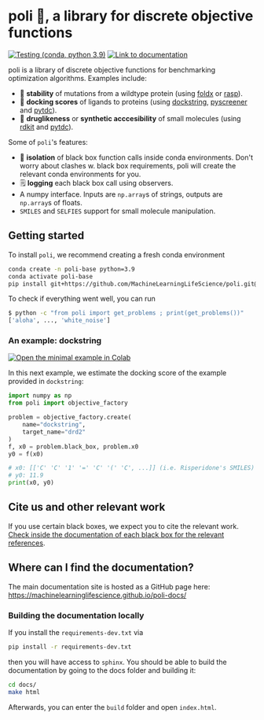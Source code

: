 # poli 🧪, a library for discrete objective functions

[![Testing (conda, python 3.9)](https://github.com/MachineLearningLifeScience/poli/actions/workflows/python-tox-testing-including-conda.yml/badge.svg)](https://github.com/MachineLearningLifeScience/poli/actions/workflows/python-tox-testing-including-conda.yml)
[![Link to documentation](https://img.shields.io/badge/docs-poli_docs-blue)](https://machinelearninglifescience.github.io/poli-docs/)

poli is a library of discrete objective functions for benchmarking optimization algorithms. Examples include:
- 🔬 **stability** of mutations from a wildtype protein (using [foldx](https://foldxsuite.crg.eu/) or [rasp](https://github.com/KULL-Centre/_2022_ML-ddG-Blaabjerg)).
- 🧪 **docking scores** of ligands to proteins (using [dockstring](https://github.com/dockstring/dockstring), [pyscreener](https://github.com/coleygroup/pyscreener) and [pytdc](https://tdcommons.ai/functions/oracles/)).
- 💊 **druglikeness** or **synthetic acccesibility** of small molecules (using [rdkit](https://github.com/rdkit/rdkit) and [pytdc](https://tdcommons.ai/functions/oracles/)).

Some of `poli`'s features:
- 🔲 **isolation** of black box function calls inside conda environments. Don't worry about clashes w. black box requirements, poli will create the relevant conda environments for you.
- 🗒️ **logging** each black box call using observers.
-  A numpy interface. Inputs are `np.array`s of strings, outputs are `np.array`s of floats.
- `SMILES` and `SELFIES` support for small molecule manipulation.

## Getting started

To install `poli`, we recommend creating a fresh conda environment

```bash
conda create -n poli-base python=3.9
conda activate poli-base
pip install git+https://github.com/MachineLearningLifeScience/poli.git@dev
```

To check if everything went well, you can run

```bash
$ python -c "from poli import get_problems ; print(get_problems())"
['aloha', ..., 'white_noise']
```

### An example: dockstring

[![Open the minimal example in Colab](https://colab.research.google.com/assets/colab-badge.svg/)](https://colab.research.google.com/drive/1-IISCebWYfu0QhuCJ11wOag8aKOiPtls?usp=sharing)

In this next example, we estimate the docking score of the example provided in `dockstring`:
```python
import numpy as np
from poli import objective_factory

problem = objective_factory.create(
    name="dockstring",
    target_name="drd2"
)
f, x0 = problem.black_box, problem.x0
y0 = f(x0)

# x0: [['C' 'C' '1' '=' 'C' '(' 'C', ...]] (i.e. Risperidone's SMILES)
# y0: 11.9
print(x0, y0)
```

## Cite us and other relevant work

If you use certain black boxes, we expect you to cite the relevant work. [Check inside the documentation of each black box for the relevant references](https://machinelearninglifescience.github.io/poli-docs/using_poli/objective_repository/all_objectives.html).


## Where can I find the documentation?

The main documentation site is hosted as a GitHub page here: https://machinelearninglifescience.github.io/poli-docs/

### Building the documentation locally

If you install the `requirements-dev.txt` via

```bash
pip install -r requirements-dev.txt
```

then you will have access to `sphinx`. You should be able to build the documentation by going to the docs folder and building it:

```bash
cd docs/
make html
```

Afterwards, you can enter the `build` folder and open `index.html`.

